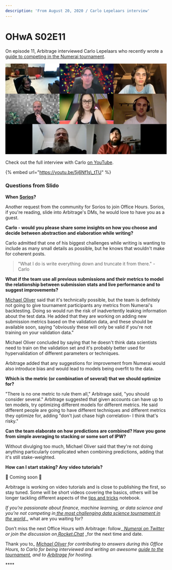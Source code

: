 ```yaml
---
description: 'From August 20, 2020 / Carlo Lepelaars interview'
---
```


# OHwA S02E11

On episode 11, Arbitrage interviewed Carlo Lepelaars who recently wrote a [guide to competing in the Numerai tournament](https://app.wandb.ai/carlolepelaars/numerai_tutorial/reports/Build-the-World-s-Open-Hedge-Fund-by-Modeling-the-Stock-Market--VmlldzoxODU0NTQ).

![Carlo in the hot seat on Arbitrage&apos;s right](../../../.gitbook/assets/carlo.png)

Check out the full interview with Carlo [on YouTube](https://www.youtube.com/channel/UCQt3RVSKsDpFgYIm1A-nWbA).

{% embed url="https://youtu.be/5j6Nf1s\_tTU" %}

### Questions from Slido

**When** [**Sorios**](https://numer.ai/sorios)**?**

Another request from the community for Sorios to join Office Hours. Sorios, if you're reading, slide into Arbitrage's DMs, he would love to have you as a guest.

**Carlo - would you please share some insights on how you choose and decide between abstraction and elaboration while writing?**

Carlo admitted that one of his biggest challenges while writing is wanting to include as many small details as possible, but he knows that wouldn't make for coherent posts. 

> "What I do is write everything down and truncate it from there." - Carlo

**What if the team use all previous submissions and their metrics to model the relationship between submission stats and live performance and to suggest improvements?**

[Michael Oliver](https://numer.ai/mdo) said that it's technically possible, but the team is definitely not going to give tournament participants any metrics from Numerai's backtesting. Doing so would run the risk of inadvertently leaking information about the test data. He added that they are working on adding new submission metrics based on the validation data, and these should be available soon, saying "obviously these will only be valid if you're not training on your validation data." 

Michael Oliver concluded by saying that he doesn't think data scientists need to train on the validation set and it's probably better used for hypervalidation of different parameters or techniques.

Arbitrage added that any suggestions for improvement from Numerai would also introduce bias and would lead to models being overfit to the data.

**Which is the metric \(or combination of several\) that we should optimize for?**

"There is no one metric to rule them all," Arbitrage said, "you should consider several." Arbitrage suggested that given accounts can have up to ten models, try optimizing different models for different metrics. He said different people are going to have different techniques and different metrics they optimize for, adding "don't just chase high correlation- I think that's risky."

**Can the team elaborate on how predictions are combined? Have you gone from simple averaging to stacking or some sort of IPW?**

Without divulging too much, Michael Oliver said that they're not doing anything particularly complicated when combining predictions, adding that it's still stake-weighted.

**How can I start staking? Any video tutorials?**

🎥 Coming soon 🎥

Arbitrage is working on video tutorials and is close to publishing the first, so stay tuned. Some will be short videos covering the basics, others will be longer tackling different aspects of the [tips and tricks](https://github.com/numerai/example-scripts/blob/master/analysis_and_tips.ipynb) notebook.

_If you’re passionate about finance, machine learning, or data science and you’re not competing in_[ _the most challenging data science tournament in the world_](https://numer.ai/tournament)_, what are you waiting for?  
  
Don’t miss the next Office Hours with Arbitrage : follow_[ _Numerai on Twitter_](http://twitter.com/numerai) _or join the discussion on_[ _Rocket.Chat_](https://community.numer.ai/home) _for the next time and date.  
  
Thank you to_ [_Michael Oliver_](https://numer.ai/mdo) _for contributing to answers during this Office Hours, to Carlo for being interviewed and writing an awesome_ [_guide to the tournament_](https://app.wandb.ai/carlolepelaars/numerai_tutorial/reports/Build-the-World-s-Open-Hedge-Fund-by-Modeling-the-Stock-Market--VmlldzoxODU0NTQ)_,_ _and to_ [_Arbitrage_](https://numer.ai/arbitrage) _for hosting._

\*\*\*\*



